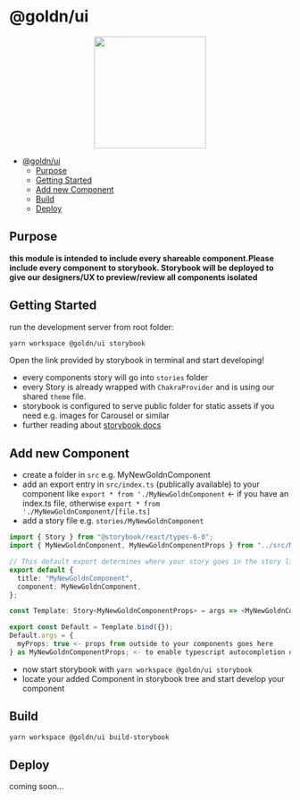 # @goldn/ui

<p align="center">
    <img src="https://avatars.githubusercontent.com/u/78441134?s=200&v=4" height="200">
</p>

- [@goldn/ui](#goldnui)
  - [Purpose](#purpose)
  - [Getting Started](#getting-started)
  - [Add new Component](#add-new-component)
  - [Build](#build)
  - [Deploy](#deploy)

## Purpose

<b>this module is intended to include every shareable component.Please include every component to storybook. Storybook will be deployed to give our designers/UX to preview/review all components isolated</b>

## Getting Started

run the development server from root folder:

```bash
yarn workspace @goldn/ui storybook
```

Open the link provided by storybook in terminal and start developing!

- every components story will go into `stories` folder
- every Story is already wrapped with `ChakraProvider` and is using our shared `theme` file.
- storybook is configured to serve public folder for static assets if you need e.g. images for Carousel or similar
- further reading about [storybook docs](https://storybook.js.org/docs/react/get-started/introduction)

## Add new Component

- create a folder in `src` e.g. MyNewGoldnComponent
- add an export entry in `src/index.ts` (publically available) to your component like `export * from './MyNewGoldnComponent` <- if you have an index.ts file, otherwise `export * from './MyNewGoldnComponent/[file.ts]`
- add a story file e.g. `stories/MyNewGoldnComponent`

```typescript
import { Story } from "@storybook/react/types-6-0";
import { MyNewGoldnComponent, MyNewGoldnComponentProps } from "../src/MyNewGoldnComponent";

// This default export determines where your story goes in the story list
export default {
  title: "MyNewGoldnComponent",
  component: MyNewGoldnComponent,
};

const Template: Story<MyNewGoldnComponentProps> = args => <MyNewGoldnComponent {...args} />;

export const Default = Template.bind({});
Default.args = {
  myProps: true <- props from outside to your components goes here
} as MyNewGoldnComponentProps; <- to enable typescript autocompletion on props
```

- now start storybook with `yarn workspace @goldn/ui storybook`
- locate your added Component in storybook tree and start develop your component

## Build

```bash
yarn workspace @goldn/ui build-storybook
```

## Deploy

coming soon...
